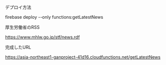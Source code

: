 デプロイ方法

 firebase deploy --only functions:getLatestNews

厚生労働省のRSS

https://www.mhlw.go.jp/stf/news.rdf


完成したURL

https://asia-northeast1-ganproject-41d16.cloudfunctions.net/getLatestNews
